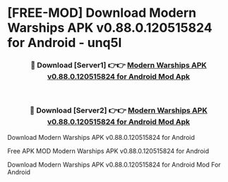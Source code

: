 # [FREE-MOD] Download Modern Warships APK v0.88.0.120515824 for Android - unq5l


<div align="center">
<h3>🔴 Download [Server1] 👉👉 <a href="https://apk-comot.site?title=Modern_Warships_APK_v0.88.0.120515824_for_Android">Modern Warships APK v0.88.0.120515824 for Android Mod Apk</a></h3><br>

<h3>🔴 Download [Server2] 👉👉 <a href="https://apk-comot.site?title=Modern_Warships_APK_v0.88.0.120515824_for_Android">Modern Warships APK v0.88.0.120515824 for Android Mod Apk</a></h3>
</div>



Download Modern Warships APK v0.88.0.120515824 for Android 

Free APK MOD Modern Warships APK v0.88.0.120515824 for Android 

Download Modern Warships APK v0.88.0.120515824 for Android Mod For Android
